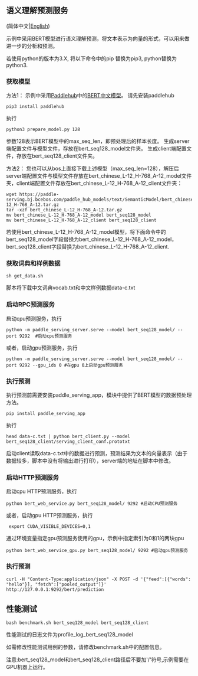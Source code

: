 ## 语义理解预测服务

(简体中文|[English](./README.md))

示例中采用BERT模型进行语义理解预测，将文本表示为向量的形式，可以用来做进一步的分析和预测。

若使用python的版本为3.X, 将以下命令中的pip 替换为pip3, python替换为python3.
### 获取模型
方法1：
示例中采用[Paddlehub](https://github.com/PaddlePaddle/PaddleHub)中的[BERT中文模型](https://www.paddlepaddle.org.cn/hubdetail?name=bert_chinese_L-12_H-768_A-12&en_category=SemanticModel)。
请先安装paddlehub
```
pip3 install paddlehub
```
执行
```
python3 prepare_model.py 128
```
参数128表示BERT模型中的max_seq_len，即预处理后的样本长度。
生成server端配置文件与模型文件，存放在bert_seq128_model文件夹。
生成client端配置文件，存放在bert_seq128_client文件夹。

方法2：
您也可以从bos上直接下载上述模型（max_seq_len=128），解压后server端配置文件与模型文件存放在bert_chinese_L-12_H-768_A-12_model文件夹，client端配置文件存放在bert_chinese_L-12_H-768_A-12_client文件夹：
```shell
wget https://paddle-serving.bj.bcebos.com/paddle_hub_models/text/SemanticModel/bert_chinese_L-12_H-768_A-12.tar.gz
tar -xzf bert_chinese_L-12_H-768_A-12.tar.gz
mv bert_chinese_L-12_H-768_A-12_model bert_seq128_model
mv bert_chinese_L-12_H-768_A-12_client bert_seq128_client
```
若使用bert_chinese_L-12_H-768_A-12_model模型，将下面命令中的bert_seq128_model字段替换为bert_chinese_L-12_H-768_A-12_model，bert_seq128_client字段替换为bert_chinese_L-12_H-768_A-12_client.




### 获取词典和样例数据

```
sh get_data.sh
```
脚本将下载中文词典vocab.txt和中文样例数据data-c.txt

### 启动RPC预测服务
启动cpu预测服务，执行
```
python -m paddle_serving_server.serve --model bert_seq128_model/ --port 9292  #启动cpu预测服务

```
或者，启动gpu预测服务，执行
```
python -m paddle_serving_server.serve --model bert_seq128_model/ --port 9292 --gpu_ids 0 #在gpu 0上启动gpu预测服务

```

### 执行预测

执行预测前需要安装paddle_serving_app，模块中提供了BERT模型的数据预处理方法。
```
pip install paddle_serving_app
```
执行
```
head data-c.txt | python bert_client.py --model bert_seq128_client/serving_client_conf.prototxt

```
启动client读取data-c.txt中的数据进行预测，预测结果为文本的向量表示（由于数据较多，脚本中没有将输出进行打印），server端的地址在脚本中修改。



### 启动HTTP预测服务
启动cpu HTTP预测服务，执行
```
python bert_web_service.py bert_seq128_model/ 9292 #启动CPU预测服务

```

或者，启动gpu HTTP预测服务，执行
```
 export CUDA_VISIBLE_DEVICES=0,1
```
通过环境变量指定gpu预测服务使用的gpu，示例中指定索引为0和1的两块gpu
```
python bert_web_service_gpu.py bert_seq128_model/ 9292 #启动gpu预测服务
```

### 执行预测

```
curl -H "Content-Type:application/json" -X POST -d '{"feed":[{"words": "hello"}], "fetch":["pooled_output"]}' http://127.0.0.1:9292/bert/prediction
```

## 性能测试
``` shell
bash benchmark.sh bert_seq128_model bert_seq128_client
```
性能测试的日志文件为profile_log_bert_seq128_model

如需修改性能测试用例的参数，请修改benchmark.sh中的配置信息。

注意:bert_seq128_model和bert_seq128_client路径后不要加'/'符号,示例需要在GPU机器上运行。
